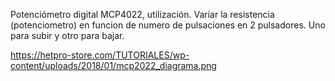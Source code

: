 Potenciómetro digital MCP4022, utilización. Variar la resistencia (potenciometro) en funcion de numero de pulsaciones en 2 pulsadores. Uno para subir y otro para bajar.

https://hetpro-store.com/TUTORIALES/wp-content/uploads/2018/01/mcp2022_diagrama.png
